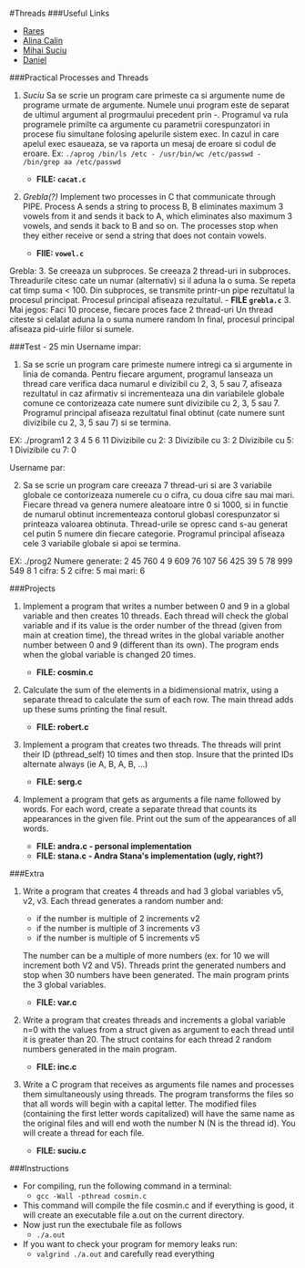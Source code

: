 #Threads
###Useful Links
- [Rares](http://www.cs.ubbcluj.ro/~rares/course/os/res/lab_examples/thr/)
- [Alina Calin](https://www.cs.ubbcluj.ro/~alinacalin/SO/)
- [Mihai Suciu](https://www.cs.ubbcluj.ro/~mihai-suciu/)
- [Daniel](https://www.cs.ubbcluj.ro/~daniel/so/)

###Practical Processes and Threads
1. *Suciu* Sa se scrie un program care primeste ca si argumente nume de programe urmate de argumente. Numele unui program este de separat de ultimul argument al progrmaului precedent prin -. Programul va rula programele primilte ca argumente cu parametrii corespunzatori in procese fiu simultane folosing apelurile sistem exec. In cazul in care apelul exec esaueaza, se va raporta un mesaj de eroare si codul de eroare.
Ex: `./aprog /bin/ls /etc - /usr/bin/wc /etc/passwd - /bin/grep aa /etc/passwd`
    - **FILE: `cacat.c`**

2. *Grebla(?)* Implement two processes in C that communicate through PIPE. Process A sends a string to process B, B eliminates maximum 3 vowels from it and sends it back to A, which eliminates also maximum 3 vowels, and sends it back to B and so on. The processes stop when they either receive or send a string that does not contain vowels.
    - **FIlE: `vowel.c`**

Grebla:
3. Se creeaza un subproces. Se creeaza 2 thread-uri in subproces. Threadurile citesc cate un numar (alternativ) si il aduna la o suma. Se repeta cat timp suma < 100. Din subproces, se transmite printr-un pipe rezultatul la procesul principat. Procesul principal afiseaza rezultatul.
    - **FILE `grebla.c`**
3. Mai jegos: Faci 10 procese, fiecare proces face 2 thread-uri
Un thread citeste si celalat aduna la o suma numere random
In final, procesul principal afiseaza pid-uirle fiilor si sumele.


###Test - 25 min
Username impar:

1. Sa se scrie un program care primeste numere intregi ca si argumente in linia de comanda. Pentru fiecare argument, programul lanseaza un thread   care verifica daca numarul e divizibil cu 2, 3, 5 sau 7, afiseaza rezultatul    in caz afirmativ si incrementeaza una din variabilele globale comune ce contorizeaza    cate numere sunt divizibile cu 2, 3, 5 sau 7.   Programul principal afiseaza rezultatul final obtinut (cate numere sunt divizibile   cu 2, 3, 5 sau 7) si se termina.

EX: ./program1  2 3 4 5 6 11
    Divizibile cu 2: 3
    Divizibile cu 3: 2
    Divizibile cu 5: 1
    Divizibile cu 7: 0

Username par:

2. Sa se scrie un program care creeaza 7 thread-uri si are 3 variabile globale ce contorizeaza numerele cu o cifra, cu doua cifre sau mai mari.   Fiecare thread va genera numere aleatoare intre 0 si 1000, si in functie de numarul obtinut   incrementeaza contorul globasl corespunzator si printeaza valoarea obtinuta. Thread-urile se opresc cand   s-au generat cel putin 5 numere din fiecare categorie. Programul principal afiseaza cele 3 variabile  globale si apoi se termina.

EX: ./prog2
    Numere generate: 2 45 760 4 9 609 76 107 56 425 39 5 78 999 549 8
    1 cifra: 5
    2 cifre: 5
    mai mari: 6

###Projects
1. Implement a program that writes a number between 0 and 9 in a global variable and then creates 10 threads. Each thread will check the global variable and if its value is the order number of the thread (given from main at creation time), the thread writes in the global variable another number between 0 and 9 (different than its own). The program ends when the global variable is changed 20 times.
    - **FILE: cosmin.c**

2. Calculate the sum of the elements in a bidimensional matrix, using a separate thread to calculate the sum of each row. The main thread adds up these sums printing the final result.
    - **FILE: robert.c**

3. Implement a program that creates two threads. The threads will print their ID (pthread_self) 10 times and then stop. Insure that the printed IDs alternate always (ie A, B, A, B, ...)
    - **FILE: serg.c**

4. Implement a program that gets as arguments a file name followed by words. For each word, create a separate thread that counts its appearances in the given file.  Print out the sum of the appearances of all words.
    - **FILE: andra.c - personal implementation**
    - **FILE: stana.c - Andra Stana's implementation (ugly, right?)**

###Extra
1.  Write a program that creates 4 threads and had 3 global variables v5, v2, v3. Each thread generates a random number and:
    - if the number is multiple of 2 increments v2
    - if the number is multiple of 3 increments v3
    - if the number is multiple of 5 increments v5

    The number can be a multiple of more numbers (ex. for 10 we will increment both V2 and V5). Threads print the generated numbers and stop when 30 numbers have been generated. The main program prints the 3 global variables.
    - **FILE: var.c**

2. Write a program that creates threads and increments a global variable n=0 with the values from a struct given as argument to each thread until it is greater than 20. The struct contains for each thread 2 random numbers generated in the main program.
    - **FILE: inc.c**

3. Write a C program that receives as arguments file names and processes them simultaneously using threads. The program transforms the files so that all words will begin with a capital letter. The modified files (containing the first letter words capitalized) will have the same name as the original files and will end woth the number N (N is the thread id). You will create a thread for each file.
    - **FILE: suciu.c**

###Instructions
-   For compiling, run the following command in a terminal:
    -   `gcc -Wall -pthread cosmin.c`
-   This command will compile the file cosmin.c and if everything is good, it will create an executable file a.out on the current directory.
-   Now just run the exectubale file as follows
    -   `./a.out`
-   If you want to check your program for memory leaks run:
    -   `valgrind ./a.out` and carefully read everything
